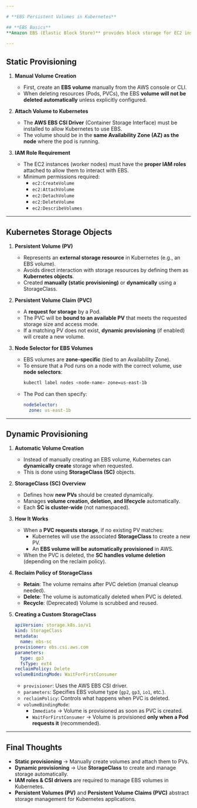 ```yaml
---

# **EBS Persistent Volumes in Kubernetes**  

## **EBS Basics**  
**Amazon EBS (Elastic Block Store)** provides block storage for EC2 instances. It is used in Kubernetes to provide **persistent storage** for applications.  

---
```


## **Static Provisioning**  
1. **Manual Volume Creation**  
   - First, create an **EBS volume** manually from the AWS console or CLI.  
   - When deleting resources (Pods, PVCs), the EBS **volume will not be deleted automatically** unless explicitly configured.  

2. **Attach Volume to Kubernetes**  
   - The **AWS EBS CSI Driver** (Container Storage Interface) must be installed to allow Kubernetes to use EBS.  
   - The volume should be in the **same Availability Zone (AZ) as the node** where the pod is running.  

3. **IAM Role Requirement**  
   - The EC2 instances (worker nodes) must have the **proper IAM roles** attached to allow them to interact with EBS.  
   - Minimum permissions required:  
     - `ec2:CreateVolume`  
     - `ec2:AttachVolume`  
     - `ec2:DetachVolume`  
     - `ec2:DeleteVolume`  
     - `ec2:DescribeVolumes`  

---

## **Kubernetes Storage Objects**  
1. **Persistent Volume (PV)**  
   - Represents an **external storage resource** in Kubernetes (e.g., an EBS volume).  
   - Avoids direct interaction with storage resources by defining them as **Kubernetes objects**.  
   - Created **manually (static provisioning)** or **dynamically** using a StorageClass.  

2. **Persistent Volume Claim (PVC)**  
   - A **request for storage** by a Pod.  
   - The PVC will be **bound to an available PV** that meets the requested storage size and access mode.  
   - If a matching PV does not exist, **dynamic provisioning** (if enabled) will create a new volume.  

3. **Node Selector for EBS Volumes**  
   - EBS volumes are **zone-specific** (tied to an Availability Zone).  
   - To ensure that a Pod runs on a node with the correct volume, use **node selectors**:  
     ```sh
     kubectl label nodes <node-name> zone=us-east-1b
     ```
   - The Pod can then specify:  
     ```yaml
     nodeSelector:
       zone: us-east-1b
     ```

---

## **Dynamic Provisioning**  
1. **Automatic Volume Creation**  
   - Instead of manually creating an EBS volume, Kubernetes can **dynamically create** storage when requested.  
   - This is done using **StorageClass (SC)** objects.  

2. **StorageClass (SC) Overview**  
   - Defines how **new PVs** should be created dynamically.  
   - Manages **volume creation, deletion, and lifecycle** automatically.  
   - Each **SC is cluster-wide** (not namespaced).  

3. **How It Works**  
   - When a **PVC requests storage**, if no existing PV matches:  
     - Kubernetes will use the associated **StorageClass** to create a new PV.  
     - An **EBS volume will be automatically provisioned** in AWS.  
   - When the PVC is deleted, the **SC handles volume deletion** (depending on the reclaim policy).  

4. **Reclaim Policy of StorageClass**  
   - **Retain**: The volume remains after PVC deletion (manual cleanup needed).  
   - **Delete**: The volume is automatically deleted when PVC is deleted.  
   - **Recycle**: (Deprecated) Volume is scrubbed and reused.  

5. **Creating a Custom StorageClass**  
   ```yaml
   apiVersion: storage.k8s.io/v1
   kind: StorageClass
   metadata:
     name: ebs-sc
   provisioner: ebs.csi.aws.com
   parameters:
     type: gp3
     fsType: ext4
   reclaimPolicy: Delete
   volumeBindingMode: WaitForFirstConsumer
   ```
   - `provisioner`: Uses the AWS EBS CSI driver.  
   - `parameters`: Specifies EBS volume type (`gp2`, `gp3`, `io1`, etc.).  
   - `reclaimPolicy`: Controls what happens when PVC is deleted.  
   - `volumeBindingMode`:  
     - `Immediate` → Volume is provisioned as soon as PVC is created.  
     - `WaitForFirstConsumer` → Volume is provisioned **only when a Pod requests it** (recommended).  

---

## **Final Thoughts**
- **Static provisioning** → Manually create volumes and attach them to PVs.  
- **Dynamic provisioning** → Use **StorageClass** to create and manage storage automatically.  
- **IAM roles & CSI drivers** are required to manage EBS volumes in Kubernetes.  
- **Persistent Volumes (PV)** and **Persistent Volume Claims (PVC)** abstract storage management for Kubernetes applications.  
